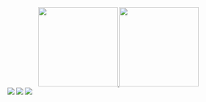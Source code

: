 <div align="center">
  <a href="https://github.com/thallescarvalh0">
    <img height="180em" src="https://github-readme-stats.vercel.app/api?username=thallescarvalh0&show_icons=true&theme=apprentice&include_all_commits=true&count_private=true"/>
  <img height="180em" src="https://github-readme-stats.vercel.app/api/top-langs/?username=thallescarvalh0&layout=compact&langs_count=7&theme=apprentice"/>
</div>
  
<div> 
  <a href="https://www.linkedin.com/in/thallescarvalho" target="_blank"><img src="https://img.shields.io/badge/-LinkedIn-%23333?style=for-the-badge&logo=linkedin&logoColor=white" target="_blank"></a> 
  <a href = "mailto:thallescarvalhoferreira@gmail.com"><img src="https://img.shields.io/badge/-Gmail-%23333?style=for-the-badge&logo=gmail&logoColor=white" target="_blank"></a>
   <a href="https://t.me/thallescarvalhf0" target="_blank"><img src="https://img.shields.io/badge/-Telegram-%23333?style=for-the-badge&logo=telegram&logoColor=red" target="_blank"></a> 
</div>
  
